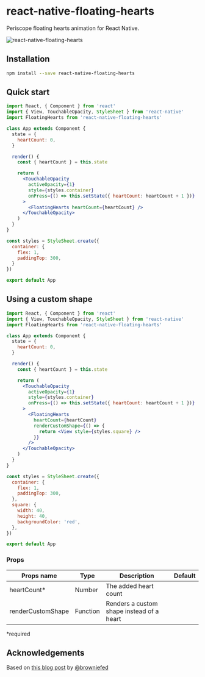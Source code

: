 react-native-floating-hearts
============================
Periscope floating hearts animation for React Native.

![react-native-floating-hearts](http://i.imgur.com/Rz9KfhX.gif)

Installation
------------

```bash
npm install --save react-native-floating-hearts 
```

Quick start
-----------

```jsx
import React, { Component } from 'react'
import { View, TouchableOpacity, StyleSheet } from 'react-native'
import FloatingHearts from 'react-native-floating-hearts'

class App extends Component {
  state = {
    heartCount: 0,
  }

  render() {
    const { heartCount } = this.state

    return (
      <TouchableOpacity
        activeOpacity={1}
        style={styles.container}
        onPress={() => this.setState({ heartCount: heartCount + 1 })}
      >
        <FloatingHearts heartCount={heartCount} />
      </TouchableOpacity>
    )
  }
}

const styles = StyleSheet.create({
  container: {
    flex: 1,
    paddingTop: 300,
  }
})

export default App
```

Using a custom shape
--------------------

```jsx
import React, { Component } from 'react'
import { View, TouchableOpacity, StyleSheet } from 'react-native'
import FloatingHearts from 'react-native-floating-hearts'

class App extends Component {
  state = {
    heartCount: 0,
  }

  render() {
    const { heartCount } = this.state

    return (
      <TouchableOpacity
        activeOpacity={1}
        style={styles.container}
        onPress={() => this.setState({ heartCount: heartCount + 1 })}
      >
        <FloatingHearts 
          heartCount={heartCount} 
          renderCustomShape={() => {
            return <View style={styles.square} />
          }}
        />
      </TouchableOpacity>
    )
  }
}

const styles = StyleSheet.create({
  container: {
    flex: 1,
    paddingTop: 300,
  },
  square: { 
    width: 40, 
    height: 40, 
    backgroundColor: 'red',
  },
})

export default App
```

### Props

| Props name        | Type     | Description                                          | Default |
|-------------------|----------|------------------------------------------------------|---------|
| heartCount*       | Number   | The added heart count                                |         |
| renderCustomShape | Function | Renders a custom shape instead of a heart             |         |

*required

Acknowledgements
----------------
Based on [this blog post](http://browniefed.com/blog/react-native-periscope-hearts-animation/) by [@browniefed](https://twitter.com/browniefed)
